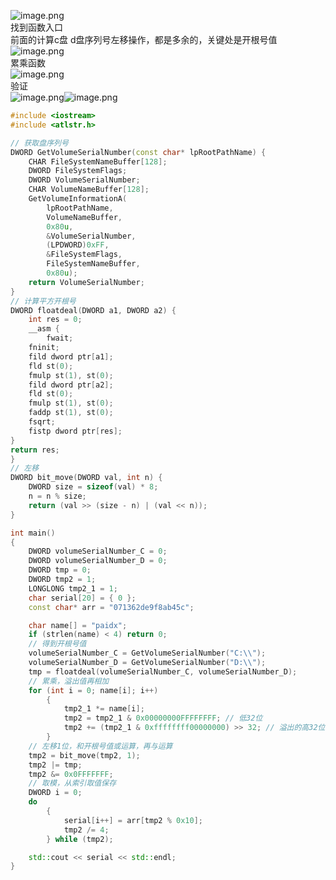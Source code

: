 ![image.png](https://cdn.nlark.com/yuque/0/2023/png/22837360/1695805475261-3628c205-4915-4468-b1a3-8debb0a1d99f.png#averageHue=%23eaeaea&clientId=uf2088880-3076-4&from=paste&height=116&id=u4f68e384&originHeight=232&originWidth=560&originalType=binary&ratio=1.5&rotation=0&showTitle=false&size=21738&status=done&style=none&taskId=ueb90b822-c844-466b-a2fa-1e2496aa5ec&title=&width=280.3333435058594)<br />找到函数入口<br />前面的计算c盘 d盘序列号左移操作，都是多余的，关键处是开根号值<br />![image.png](https://cdn.nlark.com/yuque/0/2023/png/22837360/1695806731280-f6eb3d21-6963-4da8-9939-4afea82fb9e0.png#averageHue=%23fdfcfc&clientId=uf2088880-3076-4&from=paste&height=302&id=u7d04269b&originHeight=712&originWidth=1344&originalType=binary&ratio=1.5&rotation=0&showTitle=false&size=146574&status=done&style=none&taskId=ua75fba92-971b-4c89-a10e-bfa2dce2253&title=&width=569.3333740234375)<br />累乘函数<br />![image.png](https://cdn.nlark.com/yuque/0/2023/png/22837360/1695805932588-3eed4751-9ddf-42d9-963a-cd086b3c58fd.png#averageHue=%2311110e&clientId=uf2088880-3076-4&from=paste&height=174&id=u1fce6536&originHeight=445&originWidth=1074&originalType=binary&ratio=1.5&rotation=0&showTitle=false&size=71644&status=done&style=none&taskId=ue21f2e0b-8679-47be-ab35-87e199c4e7c&title=&width=420)<br />验证<br />![image.png](https://cdn.nlark.com/yuque/0/2023/png/22837360/1695808611017-61127f85-a4e1-4f4e-a586-3ce2585636c3.png#averageHue=%23efefee&clientId=u51de2be3-c179-4&from=paste&height=159&id=ud78a4544&originHeight=285&originWidth=549&originalType=binary&ratio=1.5&rotation=0&showTitle=false&size=35432&status=done&style=none&taskId=u2f65f5cf-28d8-4e4e-9c29-26472ee8359&title=&width=307)![image.png](https://cdn.nlark.com/yuque/0/2023/png/22837360/1695808759472-be6f5a33-4994-4e7e-a034-327aaf5b777a.png#averageHue=%232d2c2b&clientId=u51de2be3-c179-4&from=paste&height=105&id=u6cec115d&originHeight=218&originWidth=727&originalType=binary&ratio=1.5&rotation=0&showTitle=false&size=40281&status=done&style=none&taskId=u45b31b5b-46a6-4761-825d-8050c5e6267&title=&width=348.66668701171875)
```cpp
#include <iostream>
#include <atlstr.h>

// 获取盘序列号
DWORD GetVolumeSerialNumber(const char* lpRootPathName) {
    CHAR FileSystemNameBuffer[128];
    DWORD FileSystemFlags;
    DWORD VolumeSerialNumber;
    CHAR VolumeNameBuffer[128];
    GetVolumeInformationA(
        lpRootPathName,
        VolumeNameBuffer,
        0x80u,
        &VolumeSerialNumber,
        (LPDWORD)0xFF,
        &FileSystemFlags,
        FileSystemNameBuffer,
        0x80u);
    return VolumeSerialNumber;
}
// 计算平方开根号
DWORD floatdeal(DWORD a1, DWORD a2) {
    int res = 0;
    __asm {
        fwait;
    fninit;
    fild dword ptr[a1];
    fld st(0);
    fmulp st(1), st(0);
    fild dword ptr[a2];
    fld st(0);
    fmulp st(1), st(0);
    faddp st(1), st(0);
    fsqrt;
    fistp dword ptr[res];
}
return res;
}
// 左移
DWORD bit_move(DWORD val, int n) {
    DWORD size = sizeof(val) * 8;
    n = n % size;
    return (val >> (size - n) | (val << n));
}

int main()
{
    DWORD volumeSerialNumber_C = 0;
    DWORD volumeSerialNumber_D = 0;
    DWORD tmp = 0;
    DWORD tmp2 = 1;
    LONGLONG tmp2_1 = 1;
    char serial[20] = { 0 };
    const char* arr = "071362de9f8ab45c";

    char name[] = "paidx";
    if (strlen(name) < 4) return 0;
    // 得到开根号值
    volumeSerialNumber_C = GetVolumeSerialNumber("C:\\");
    volumeSerialNumber_D = GetVolumeSerialNumber("D:\\");
    tmp = floatdeal(volumeSerialNumber_C, volumeSerialNumber_D);
    // 累乘，溢出值再相加
    for (int i = 0; name[i]; i++)
        {
            tmp2_1 *= name[i];
            tmp2 = tmp2_1 & 0x00000000FFFFFFFF;	// 低32位
            tmp2 += (tmp2_1 & 0xffffffff00000000) >> 32; // 溢出的高32位
        }
    // 左移1位，和开根号值或运算，再与运算
    tmp2 = bit_move(tmp2, 1);
    tmp2 |= tmp;
    tmp2 &= 0x0FFFFFFF;
    // 取模，从索引取值保存
    DWORD i = 0;
    do
        {
            serial[i++] = arr[tmp2 % 0x10];
            tmp2 /= 4;
        } while (tmp2);

    std::cout << serial << std::endl;
}
```
